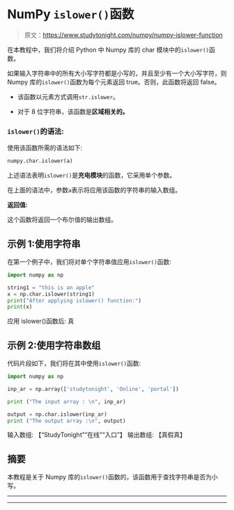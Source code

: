 # NumPy `islower()`函数

> 原文：<https://www.studytonight.com/numpy/numpy-islower-function>

在本教程中，我们将介绍 Python 中 Numpy 库的 char 模块中的`islower()`函数。

如果输入字符串中的所有大小写字符都是小写的，并且至少有一个大小写字符，则 Numpy 库的`islower()`函数为每个元素返回 true。否则，此函数将返回 false。

*   该函数以元素方式调用`str.islower`。

*   对于 8 位字符串，该函数是**区域相关的。**

### `islower()`的语法:

使用该函数所需的语法如下:

```py
numpy.char.islower(a)
```

上述语法表明`islower()`是**充电模块**的函数，它采用单个参数。

在上面的语法中，参数`a`表示将应用该函数的字符串的输入数组。

**返回值:**

这个函数将返回一个布尔值的输出数组。

## 示例 1:使用字符串

在第一个例子中，我们将对单个字符串值应用`islower()`函数:

```py
import numpy as np

string1 = "this is an apple"
x = np.char.islower(string1)
print("After applying islower() function:")
print(x)
```

应用 islower()函数后:
真

## 示例 2:使用字符串数组

代码片段如下，我们将在其中使用`islower()`函数:

```py
import numpy as np

inp_ar = np.array(['studytonight', 'Online', 'portal']) 

print ("The input array : \n", inp_ar) 

output = np.char.islower(inp_ar) 
print ("The output array :\n", output) 
```

输入数组:
【“StudyTonight”“在线”“入口”】
输出数组:
【真假真】

## 摘要

本教程是关于 Numpy 库的`islower()`函数的，该函数用于查找字符串是否为小写。

* * *

* * *